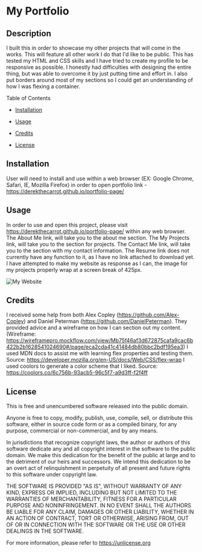 # My Portfolio

## Description
I built this in order to showcase my other projects that will come in the works. This will feature all other work I do that I'd like to be public. This has tested my HTML and CSS skills and I have tried to create my profile to be responsive as possible. I honestly had difficulties with designing the entire thing, but was able to overcome it by just putting time and effort in. I also put borders around most of my sections so I could get an understanding of how I was flexing a container.


Table of Contents

* [Installation](#installation)

* [Usage](#usage)

* [Credits](#credits)

* [License](#license)

## Installation

User will need to install and use within a web browser (EX: Google Chrome, Safari, IE, Mozilla Firefox) in order to open portfolio link - https://derekthecarrot.github.io/portfolio-page/

## Usage

In order to use and open this project, please visit https://derekthecarrot.github.io/portfolio-page/ within any web browser.
The About Me link, will take you to the about me section.
The My Projects link, will take you to the section for projects.
The Contact Me link, will take you to the section with my contact information.
The Resume link does not currently have any function to it, as I have no link attached to download yet.
I have attempted to make my website as response as I can, the image for my projects properly wrap at a screen break of 425px.

![My Website](https://derekthecarrot.github.io/portfolio-page/assets/images/screenshot.PNG)

## Credits

I received some help from both Alex Copley (https://github.com/Alex-Copley) and Daniel Peterman (https://github.com/DanielPeterman). They provided advice and a wireframe on how I can section out my content. (Wireframe: https://wireframepro.mockflow.com/view/Mb75f46af3d672875cafa9cac6b422b2b1628541024690#/page/eca2cda41c41484db80bbc2bdf195ea3)
I used MDN docs to assist me with learning flex properties and testing them. Source: https://developer.mozilla.org/en-US/docs/Web/CSS/flex-wrap
I used coolors to generate a color scheme that I liked. Source: https://coolors.co/6c756b-93acb5-96c5f7-a9d3ff-f2f4ff

## License

This is free and unencumbered software released into the public domain.

Anyone is free to copy, modify, publish, use, compile, sell, or
distribute this software, either in source code form or as a compiled
binary, for any purpose, commercial or non-commercial, and by any
means.

In jurisdictions that recognize copyright laws, the author or authors
of this software dedicate any and all copyright interest in the
software to the public domain. We make this dedication for the benefit
of the public at large and to the detriment of our heirs and
successors. We intend this dedication to be an overt act of
relinquishment in perpetuity of all present and future rights to this
software under copyright law.

THE SOFTWARE IS PROVIDED "AS IS", WITHOUT WARRANTY OF ANY KIND,
EXPRESS OR IMPLIED, INCLUDING BUT NOT LIMITED TO THE WARRANTIES OF
MERCHANTABILITY, FITNESS FOR A PARTICULAR PURPOSE AND NONINFRINGEMENT.
IN NO EVENT SHALL THE AUTHORS BE LIABLE FOR ANY CLAIM, DAMAGES OR
OTHER LIABILITY, WHETHER IN AN ACTION OF CONTRACT, TORT OR OTHERWISE,
ARISING FROM, OUT OF OR IN CONNECTION WITH THE SOFTWARE OR THE USE OR
OTHER DEALINGS IN THE SOFTWARE.

For more information, please refer to <https://unlicense.org>